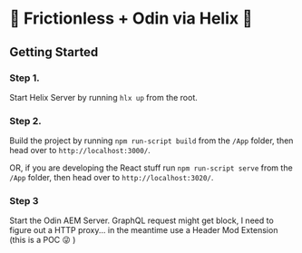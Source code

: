 # 📄 Frictionless + Odin via Helix 📑

## Getting Started 
### Step 1. 
Start Helix Server by running `hlx up` from the root.

### Step 2. 
Build the project by running `npm run-script build` from the `/App` folder, then head over to `http://localhost:3000/`.

OR, if you are developing the React stuff run `npm run-script serve` from the `/App` folder, then head over to `http://localhost:3020/`.

### Step 3
Start the Odin AEM Server. GraphQL request might get block, I need to figure out a HTTP proxy... in the meantime use a Header Mod Extension (this is a POC 😜 )